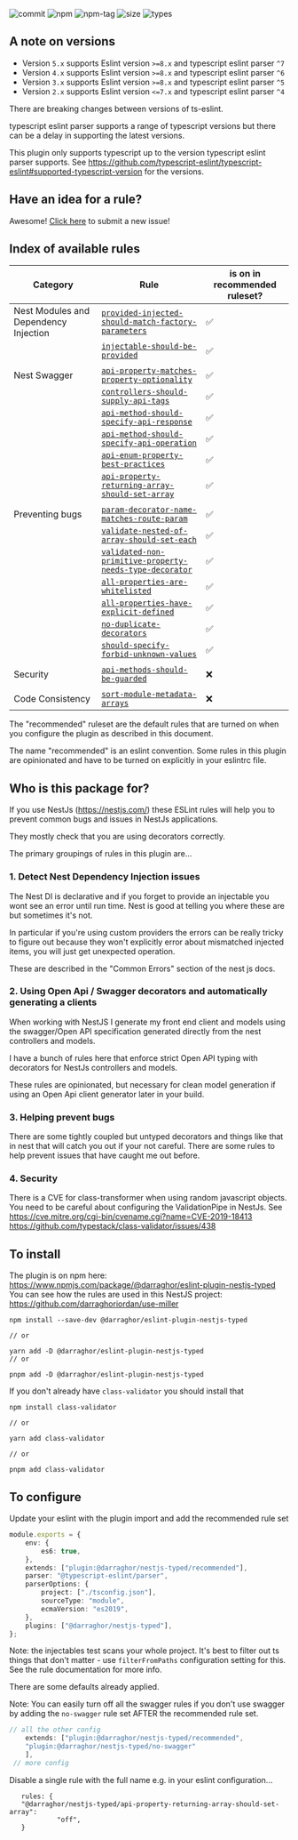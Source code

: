 ![commit](https://badgen.net/github/last-commit/darraghoriordan/eslint-plugin-nestjs-typed/main)
![npm](https://img.shields.io/npm/v/@darraghor/eslint-plugin-nestjs-typed.svg?color=red)
![npm-tag](https://badgen.net/github/tag/darraghoriordan/eslint-plugin-nestjs-typed)
![size](https://badgen.net/bundlephobia/minzip/@darraghor/eslint-plugin-nestjs-typed?color=cyan)
![types](https://badgen.net/npm/types/@darraghor/eslint-plugin-nestjs-typed?color=blue)

## A note on versions

-   Version `5.x` supports Eslint version `>=8.x` and typescript eslint parser `^7`
-   Version `4.x` supports Eslint version `>=8.x` and typescript eslint parser `^6`
-   Version `3.x` supports Eslint version `>=8.x` and typescript eslint parser `^5`
-   Version `2.x` supports Eslint version `<=7.x` and typescript eslint parser `^4`

There are breaking changes between versions of ts-eslint.

typescript eslint parser supports a range of typescript versions but there can be a delay in supporting the latest versions.

This plugin only supports typescript up to the version typescript eslint parser supports. See https://github.com/typescript-eslint/typescript-eslint#supported-typescript-version for the versions.

## Have an idea for a rule?

Awesome! [Click here](https://github.com/darraghoriordan/eslint-plugin-nestjs-typed/issues/new?title=New%20Rule%20Suggestion&labels=Rule%20Suggestion&body=Hi!%20I%20have%20an%20idea%20for%20a%20rule...) to submit a new issue!

## Index of available rules

| Category                              | Rule                                                                                                                                 | is on in recommended ruleset? |
| ------------------------------------- | ------------------------------------------------------------------------------------------------------------------------------------ | ----------------------------- |
| Nest Modules and Dependency Injection | [`provided-injected-should-match-factory-parameters`](./src/docs/rules/provided-injected-should-match-factory-parameters.md)         | ✅                            |
|                                       | [`injectable-should-be-provided`](./src/docs/rules/injectable-should-be-provided.md)                                                 | ✅                            |
|                                       |                                                                                                                                      |                               |
| Nest Swagger                          | [`api-property-matches-property-optionality`](./src/docs/rules/api-property-matches-property-optionality.md)                         | ✅                            |
|                                       | [`controllers-should-supply-api-tags`](./src/docs/rules/controllers-should-supply-api-tags.md)                                       | ✅                            |
|                                       | [`api-method-should-specify-api-response`](./src/docs/rules/api-method-should-specify-api-response.md)                               | ✅                            |
|                                       | [`api-method-should-specify-api-operation`](./src/docs/rules/api-method-should-specify-api-operation.md)                             | ✅                            |
|                                       | [`api-enum-property-best-practices`](./src/docs/rules/api-enum-property-best-practices.md)                                           | ✅                            |
|                                       | [`api-property-returning-array-should-set-array`](./src/docs/rules/api-property-returning-array-should-set-array.md)                 | ✅                            |
|                                       |                                                                                                                                      |                               |
| Preventing bugs                       | [`param-decorator-name-matches-route-param`](./src/docs/rules/param-decorator-name-matches-route-param.md)                           | ✅                            |
|                                       | [`validate-nested-of-array-should-set-each`](./src/docs/rules/validate-nested-of-array-should-set-each.md)                           | ✅                            |
|                                       | [`validated-non-primitive-property-needs-type-decorator`](./src/docs/rules/validated-non-primitive-property-needs-type-decorator.md) | ✅                            |
|                                       | [`all-properties-are-whitelisted`](./src/docs/rules/all-properties-are-whitelisted.md)                                               | ✅                            |
|                                       | [`all-properties-have-explicit-defined`](./src/docs/rules/all-properties-have-explicit-defined.md)                                   | ✅                            |
|                                       | [`no-duplicate-decorators`](./src/docs/rules/no-duplicate-decorators.md)                                                             | ✅                            |
|                                       | [`should-specify-forbid-unknown-values`](./src/docs/rules/should-specify-forbid-unknown-values.md)                                   | ✅                            |
|                                       |                                                                                                                                      |                               |
| Security                              | [`api-methods-should-be-guarded`](./src/docs/rules/api-methods-should-be-guarded.md)                                                 | ❌                            |
|                                       |                                                                                                                                      |                               |
| Code Consistency                      | [`sort-module-metadata-arrays`](./src/docs/rules/sort-module-metadata-arrays.md)                                                     | ❌                            |




The "recommended" ruleset are the default rules that are turned on when you configure the plugin as described in this document.

The name "recommended" is an eslint convention. Some rules in this plugin are opinionated and have to be turned on explicitly in your eslintrc file.

## Who is this package for?

If you use NestJs (https://nestjs.com/) these ESLint rules will help you to prevent common bugs and issues in NestJs applications.

They mostly check that you are using decorators correctly.

The primary groupings of rules in this plugin are...

### 1. Detect Nest Dependency Injection issues

The Nest DI is declarative and if you forget to provide an injectable you wont see an error until run time. Nest is good at telling you where these are but sometimes it's not.

In particular if you're using custom providers the errors can be really tricky to figure out because they won't explicitly error about mismatched injected items, you will just get unexpected operation.

These are described in the "Common Errors" section of the nest js docs.

### 2. Using Open Api / Swagger decorators and automatically generating a clients

When working with NestJS I generate my front end client and models using the swagger/Open API specification generated directly from the nest controllers and models.

I have a bunch of rules here that enforce strict Open API typing with decorators for NestJs controllers and models.

These rules are opinionated, but necessary for clean model generation if using an Open Api client generator later in your build.

### 3. Helping prevent bugs

There are some tightly coupled but untyped decorators and things like that in nest that will catch you out if your not careful. There are some rules to help prevent issues that have caught me out before.

### 4. Security

There is a CVE for class-transformer when using random javascript objects. You need to be careful about configuring the ValidationPipe in NestJs. See
https://cve.mitre.org/cgi-bin/cvename.cgi?name=CVE-2019-18413
https://github.com/typestack/class-validator/issues/438

## To install

The plugin is on npm here: https://www.npmjs.com/package/@darraghor/eslint-plugin-nestjs-typed
You can see how the rules are used in this NestJS project: https://github.com/darraghoriordan/use-miller

```
npm install --save-dev @darraghor/eslint-plugin-nestjs-typed

// or

yarn add -D @darraghor/eslint-plugin-nestjs-typed
// or

pnpm add -D @darraghor/eslint-plugin-nestjs-typed
```

If you don't already have `class-validator` you should install that

```
npm install class-validator

// or

yarn add class-validator

// or

pnpm add class-validator
```

## To configure

Update your eslint with the plugin import and add the recommended rule set

```ts
module.exports = {
    env: {
        es6: true,
    },
    extends: ["plugin:@darraghor/nestjs-typed/recommended"],
    parser: "@typescript-eslint/parser",
    parserOptions: {
        project: ["./tsconfig.json"],
        sourceType: "module",
        ecmaVersion: "es2019",
    },
    plugins: ["@darraghor/nestjs-typed"],
};
```

Note: the injectables test scans your whole project. It's best to filter out ts things that don't matter - use `filterFromPaths` configuration setting for this. See the rule documentation for more info.

There are some defaults already applied.

Note: You can easily turn off all the swagger rules if you don't use swagger by adding the `no-swagger` rule set AFTER the recommended rule set.

```ts
// all the other config
    extends: ["plugin:@darraghor/nestjs-typed/recommended",
    "plugin:@darraghor/nestjs-typed/no-swagger"
    ],
 // more config
```

Disable a single rule with the full name e.g. in your eslint configuration...

```
   rules: {
   "@darraghor/nestjs-typed/api-property-returning-array-should-set-array":
            "off",
   }
```

